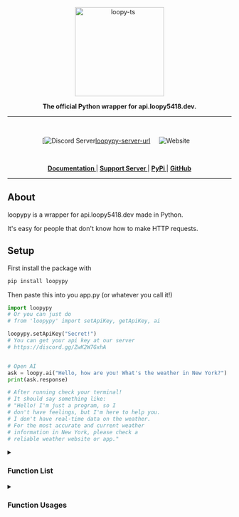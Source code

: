 <p align="center">
  <a href="https://api.loopy5418.dev/">
    <img width="200" src="https://i.postimg.cc/sXxL02Y1/android-chrome-512x512.png" alt="loopy-ts">
  </a>
</p>

<div align="center">
  <b>The official Python wrapper for api.loopy5418.dev.</b>
</div>

---

<br/>

<div align="center">

[![Discord Server][loopypy-server][loopypy-server-url] &nbsp; &nbsp;
![Website](https://img.shields.io/website?url=https%3A%2F%2Fapi.loopy5418.dev%2F&label=api.loopy5418.dev) &nbsp; &nbsp;

[loopypy-server]: https://img.shields.io/discord/1365258638222164008?color=5865F2&logo=discord&logoColor=white

[loopypy-server-url]: https://api.loopy5418.dev/support

  </div>

<br />

<div align = "center">

**[ Documentation ](https://api.loopy5418.dev/)** | **[ Support Server ](https://api.loopy5418.dev/support)** | **[ PyPi ](https://pypi.org/project/loopypy/)** | **[ GitHub ](https://github.com/api-loopy5418-dev/loopypy)**

</div>

---

## About

loopypy is a wrapper for api.loopy5418.dev made in Python.

It's easy for people that don't know how to make HTTP requests.

## Setup

First install the package with 
```bash
pip install loopypy
```

Then paste this into you app.py (or whatever you call it!)
```python
import loopypy
# Or you can just do 
# from 'loopypy' import setApiKey, getApiKey, ai

loopypy.setApiKey("Secret!")
# You can get your api key at our server
# https://discord.gg/ZwK2W7GxhA


# Open AI
ask = loopy.ai("Hello, how are you! What's the weather in New York?")
print(ask.response)

# After running check your terminal!
# It should say something like:
# "Hello! I'm just a program, so I 
# don't have feelings, but I'm here to help you. 
# I don't have real-time data on the weather. 
# For the most accurate and current weather 
# information in New York, please check a 
# reliable weather website or app."
```


<details><summary><h3>Function List</h3></summary>
  
|Name|Description|API Key|
|----|-----------|-------|
|`setApiKey(key)`|Sets the API key for automated gathering later on.|x|
|`getApiKey()`|Returns the API key|Required|
|`ai(prompt, speed)`|Uses the /openai/text endpoint to generate text from ChatGPT.|Required|
|`owoify(text)`|Owoifies the text and returns it|Optional|
|`emojify(text)`|Turns the text into regional indicators in Discord format.|Optional|
|`qr(data)`|Turns the given data into a QR code and returns the image buffer.|Required|
|`currency(base, target, amount)`|Converts  one currency to another.|Required|
|`seconds_to_time(seconds)`|Converts given seconds into formatted time (HH\:MM:SS)|Optional|
|`pick(*args)`|Picks an option off of the given ones.|Optional|
|`ascii_art(text)`|Returns multiline ascii art off of the given text.|Optional|
|`Coming Soon`|More functions are coming soon.|
</summary></details>

<details><summary><h3>Function Usages</h3></summary>

```python
setApiKey(key)
```
Sets the API key for later use. Required for most endpoints.

**Syntax:**
- `key`: string, required

**Example Usage:**
```python
import loopypy
loopypy.setApiKey("xxxxx-xxxxxx-xxxxx-xxxxx")
print(loopypy.getApiKey()) # Prints the key you set
```
---
```python
getApiKey()
```
Retrieves and returns the current API key.

**Example Usage:**
```python
import loopypy
loopypy.setApiKey("xxxxx-xxxxxx-xxxxx-xxxxx")
print(loopypy.getApiKey()) # Prints the key you set
```
---
```python
ai(prompt, speed)
```
Uses the /openai/text endpoint to generate text from ChatGPT.

**Syntax:**
- `prompt`: String, required
- `speed`: Integer, optional, defaults to 1. (0: large, 1: balanced, 2: fast)

**Children:**
- `.response`
- `.model`
- `.prompt`
- `.success`

**Example Usage:**
```python
import loopypy
loopypy.setApiKey("xxxxx-xxxxxx-xxxxx-xxxxx")
ask = loopypy.ai("What's the capital of France?")
print(f"Response: {ask.response}")
print(f"Model: {ask.model}")
```
---
```python
owoify(text)
```
Owoifies the text and returns it.

**Syntax:**
- `text`: string, required

**Example Usage:**
```python
import loopypy
print(loopypy.owoify("Hello!"))
```
---
```python
emojify(text)
```
Turns the text into regional indicators in Discord format.

**Syntax:**
- `text` string, required

**Example Usage:**
```python
import loopypy
print(loopypy.emojify("Hello")) # Prints the key you set
```
---
```python
qr(data)
```
Turns the given data into a QR code and returns the image buffer.

**Syntax:**
- `data`: string, required

**Example Usage:**
```python
import loopypy
loopypy.setApiKey("xxxxx-xxxxxx-xxxxx-xxxxx")
buffer = loopypy.qr("Hello!") # get image buffer
with open("image.png", "wb") as f:
    f.write(buffer)
    print("QR Code image saved to file!")
```
---
```python
currency(base, target, amount)
```
Converts  one currency to another.

**Syntax:**
- `base`: string, required
- `target`: string, required
- `amount`: integer, required

**Children:**
- `.rate`
- `.converted`
- `.success`

**Example Usage:**
```python
import loopypy
loopypy.setApiKey("xxxxx-xxxxxx-xxxxx-xxxxx")
cur = loopypy.currency("USD", "EUR", 1)
print(f"Converted Money: {cur.converted}")
print(f"Rate: {cur.rate}")
```
---
```python
seconds_to_time(seconds)
```
-# This function will soon be changed to fit the children system. E.g. print(seconds_to_time.seconds)

Converts given seconds into formatted time (HH\:MM:SS)

**Syntax:**
- `seconds` integer, required

**Example Usage:**
```python
import loopypy
seconds = 260 # is 4 minutes and 20 seconds
print(loopypy.seconds_to_time(seconds)) # prints 00:04:20
```
---
```python
pick(*args)
```
Picks one of the given options.

**Syntax:**
- `args`: multiple objects, required

**Example Usage:**
```python
import loopypy
print(loopypy.pick("Hello", "Hi", 1, 5)) # Outputs one of the options.
```
---
```python
ascii_art(text)
```
Generates multiline ascii art.

**Syntax:**
- `text`: string, required

**Example Usage:**
```python
import loopypy
print(loopypy.ascii_art("Hello")) # Prints the multiline ascii text
```
</summary></details>
